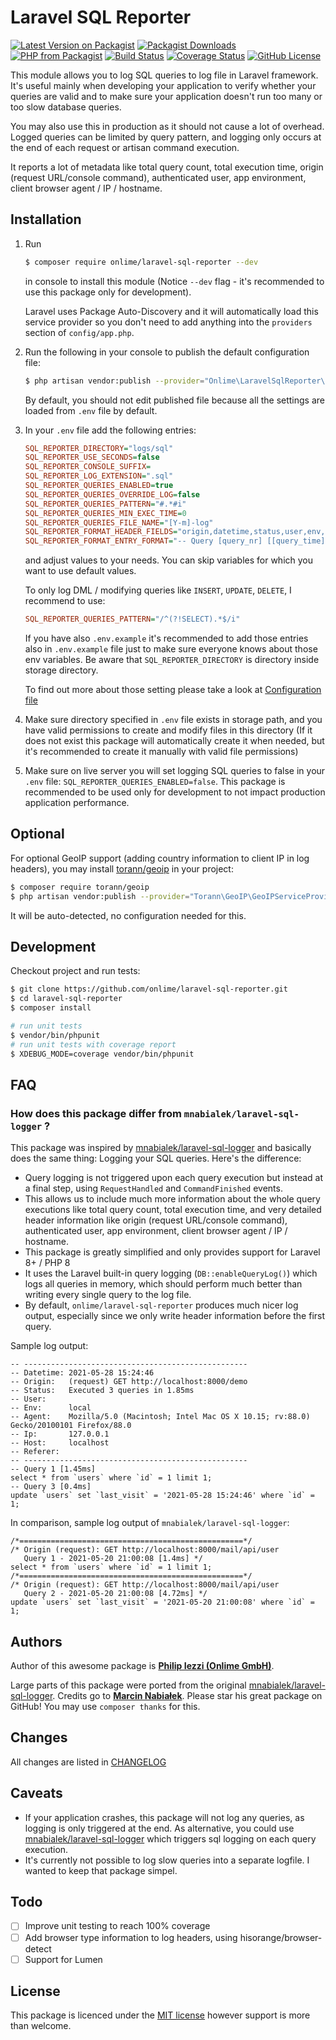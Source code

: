 # Laravel SQL Reporter

[![Latest Version on Packagist](https://img.shields.io/packagist/v/onlime/laravel-sql-reporter.svg)](https://packagist.org/packages/onlime/laravel-sql-reporter)
[![Packagist Downloads](https://img.shields.io/packagist/dt/onlime/laravel-sql-reporter.svg)](https://packagist.org/packages/onlime/laravel-sql-reporter)
[![PHP from Packagist](https://img.shields.io/packagist/php-v/onlime/laravel-sql-reporter.svg)](https://packagist.org/packages/onlime/laravel-sql-reporter)
[![Build Status](https://github.com/onlime/laravel-sql-reporter/actions/workflows/ci.yml/badge.svg)](https://github.com/onlime/laravel-sql-reporter/actions/workflows/ci.yml)
[![Coverage Status](https://coveralls.io/repos/github/onlime/laravel-sql-reporter/badge.svg)](https://coveralls.io/github/onlime/laravel-sql-reporter)
[![GitHub License](https://img.shields.io/github/license/onlime/laravel-sql-reporter.svg)](https://github.com/onlime/laravel-sql-reporter/blob/main/LICENSE)

This module allows you to log SQL queries to log file in Laravel framework. It's useful mainly
when developing your application to verify whether your queries are valid and to make sure your application doesn't run too many or too slow database queries.

You may also use this in production as it should not cause a lot of overhead. Logged queries can be limited by query pattern, and logging only occurs at the end of each request or artisan command execution.

It reports a lot of metadata like total query count, total execution time, origin (request URL/console command), authenticated user, app environment, client browser agent / IP / hostname.

## Installation

1. Run
   ```bash
   $ composer require onlime/laravel-sql-reporter --dev
   ```
   in console to install this module (Notice `--dev` flag - it's recommended to use this package only for development). 

   Laravel uses Package Auto-Discovery and it will automatically load this service provider so you don't need to add anything into the `providers` section of `config/app.php`.
    
2. Run the following in your console to publish the default configuration file:
    
    ```bash
    $ php artisan vendor:publish --provider="Onlime\LaravelSqlReporter\Providers\ServiceProvider"
    ```
    
    By default, you should not edit published file because all the settings are loaded from `.env` file by default.

3. In your `.env` file add the following entries:

    ```ini
    SQL_REPORTER_DIRECTORY="logs/sql"
    SQL_REPORTER_USE_SECONDS=false
    SQL_REPORTER_CONSOLE_SUFFIX=
    SQL_REPORTER_LOG_EXTENSION=".sql"
    SQL_REPORTER_QUERIES_ENABLED=true
    SQL_REPORTER_QUERIES_OVERRIDE_LOG=false
    SQL_REPORTER_QUERIES_PATTERN="#.*#i"
    SQL_REPORTER_QUERIES_MIN_EXEC_TIME=0
    SQL_REPORTER_QUERIES_FILE_NAME="[Y-m]-log"
    SQL_REPORTER_FORMAT_HEADER_FIELDS="origin,datetime,status,user,env,agent,ip,host,referer"
    SQL_REPORTER_FORMAT_ENTRY_FORMAT="-- Query [query_nr] [[query_time]]\\n[query]"
    ```
    
    and adjust values to your needs. You can skip variables for which you want to use default values.

    To only log DML / modifying queries like `INSERT`, `UPDATE`, `DELETE`, I recommend to use:

    ```ini
   SQL_REPORTER_QUERIES_PATTERN="/^(?!SELECT).*$/i"
   ```
    
    If you have also `.env.example` it's recommended to add those entries also in `.env.example` file just to make sure everyone knows about those env variables. Be aware that `SQL_REPORTER_DIRECTORY` is directory inside storage directory.
    
    To find out more about those setting please take a look at [Configuration file](config/sql-reporter.php)
    
4. Make sure directory specified in `.env` file exists in storage path, and you have valid permissions to create and modify files in this directory (If it does not exist this package will automatically create it when needed, but it's recommended to create it manually with valid file permissions)

5. Make sure on live server you will set logging SQL queries to false in your `.env` file: `SQL_REPORTER_QUERIES_ENABLED=false`. This package is recommended to be used only for development to not impact production application performance.

## Optional

For optional GeoIP support (adding country information to client IP in log headers), you may install [torann/geoip](https://github.com/Torann/laravel-geoip) in your project:

```bash
$ composer require torann/geoip
$ php artisan vendor:publish --provider="Torann\GeoIP\GeoIPServiceProvider"
```

It will be auto-detected, no configuration needed for this.

## Development

Checkout project and run tests:

```bash
$ git clone https://github.com/onlime/laravel-sql-reporter.git
$ cd laravel-sql-reporter
$ composer install

# run unit tests
$ vendor/bin/phpunit
# run unit tests with coverage report
$ XDEBUG_MODE=coverage vendor/bin/phpunit
```

## FAQ

### How does this package differ from `mnabialek/laravel-sql-logger` ?

This package was inspired by [mnabialek/laravel-sql-logger](https://github.com/mnabialek/laravel-sql-logger) and basically does the same thing: Logging your SQL queries. Here's the difference:

- Query logging is not triggered upon each query execution but instead at a final step, using `RequestHandled` and `CommandFinished` events.
- This allows us to include much more information about the whole query executions like total query count, total execution time, and very detailed header information like origin (request URL/console command), authenticated user, app environment, client browser agent / IP / hostname.
- This package is greatly simplified and only provides support for Laravel 8+ / PHP 8
- It uses the Laravel built-in query logging (`DB::enableQueryLog()`) which logs all queries in memory, which should perform much better than writing every single query to the log file.
- By default, `onlime/laravel-sql-reporter` produces much nicer log output, especially since we only write header information before the first query.

Sample log output:

```
-- --------------------------------------------------
-- Datetime: 2021-05-28 15:24:46
-- Origin:   (request) GET http://localhost:8000/demo
-- Status:   Executed 3 queries in 1.85ms
-- User:     
-- Env:      local
-- Agent:    Mozilla/5.0 (Macintosh; Intel Mac OS X 10.15; rv:88.0) Gecko/20100101 Firefox/88.0
-- Ip:       127.0.0.1
-- Host:     localhost
-- Referer:  
-- --------------------------------------------------
-- Query 1 [1.45ms]
select * from `users` where `id` = 1 limit 1;
-- Query 3 [0.4ms]
update `users` set `last_visit` = '2021-05-28 15:24:46' where `id` = 1;
```

In comparison, sample log output of `mnabialek/laravel-sql-logger`:

```
/*==================================================*/
/* Origin (request): GET http://localhost:8000/mail/api/user
   Query 1 - 2021-05-20 21:00:08 [1.4ms] */
select * from `users` where `id` = 1 limit 1;
/*==================================================*/
/* Origin (request): GET http://localhost:8000/mail/api/user
   Query 2 - 2021-05-20 21:00:08 [4.72ms] */
update `users` set `last_visit` = '2021-05-20 21:00:08' where `id` = 1;
```

## Authors

Author of this awesome package is **[Philip Iezzi (Onlime GmbH)](https://www.onlime.ch/)**.

Large parts of this package were ported from the original [mnabialek/laravel-sql-logger](https://github.com/mnabialek/laravel-sql-logger). Credits go to **[Marcin Nabiałek](http://marcin.nabialek.org/en/)**.
Please star his great package on GitHub! You may use `composer thanks` for this.

## Changes

All changes are listed in [CHANGELOG](CHANGELOG.md)

## Caveats

- If your application crashes, this package will not log any queries, as logging is only triggered at the end. As alternative, you could use [mnabialek/laravel-sql-logger](https://github.com/mnabialek/laravel-sql-logger) which triggers sql logging on each query execution.
- It's currently not possible to log slow queries into a separate logfile. I wanted to keep that package simpel.

## Todo

- [ ] Improve unit testing to reach 100% coverage
- [ ] Add browser type information to log headers, using hisorange/browser-detect
- [ ] Support for Lumen

## License

This package is licenced under the [MIT license](LICENSE) however support is more than welcome.